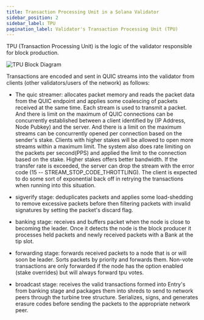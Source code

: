 ```yaml
---
title: Transaction Processing Unit in a Solana Validator
sidebar_position: 2
sidebar_label: TPU
pagination_label: Validator's Transaction Processing Unit (TPU)
---
```


TPU (Transaction Processing Unit) is the logic of the validator
responsible for block production.

![TPU Block Diagram](/img/tpu.svg)

Transactions are encoded and sent in QUIC streams into the validator
from clients (other validators/users of the network) as follows:

* The quic streamer: allocates packet memory and reads the packet data from
the QUIC endpoint and applies some coalescing of packets received at
the same time. Each stream is used to transmit a packet. And there is limit on the
maximum of QUIC connections can be concurrently established between a client
identified by (IP Address, Node Pubkey) and the server. And there is a limit on the
maximum streams can be concurrently opened per connection based on the sender's
stake. Clients with higher stakes will be allowed to open more streams within
a maximum limit. The system also does rate limiting on the packets per
second(PPS) and applied the limit to the connection based on the stake.
Higher stakes offers better bandwidth. If the transfer rate is exceeded,
the server can drop the stream with the error code (15 -- STREAM_STOP_CODE_THROTTLING).
The client is expected to do some sort of exponential back off in retrying the
transactions when running into this situation.

* sigverify stage: deduplicates packets and applies some load-shedding
to remove excessive packets before then filtering packets with invalid
signatures by setting the packet's discard flag.

* banking stage: receives and buffers packet when the node is close to
becoming the leader. Once it detects the node is the block producer it
processes held packets and newly received packets with a Bank at the tip slot.

* forwarding stage: forwards received packets to a node that is or will soon
be leader. Sorts packets by priority and forwards them. Non-vote transactions
are only forwarded if the node has the option enabled (stake overrides) but
will always forward tpu votes.

* broadcast stage: receives the valid transactions formed into Entry's from
banking stage and packages them into shreds to send to network peers through
the turbine tree structure. Serializes, signs, and generates erasure codes
before sending the packets to the appropriate network peer.
